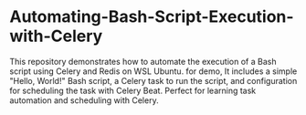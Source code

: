 # Automating-Bash-Script-Execution-with-Celery
This repository demonstrates how to automate the execution of a Bash script using Celery and Redis on WSL Ubuntu. for demo, It includes a simple "Hello, World!" Bash script, a Celery task to run the script, and configuration for scheduling the task with Celery Beat. Perfect for learning task automation and scheduling with Celery.
